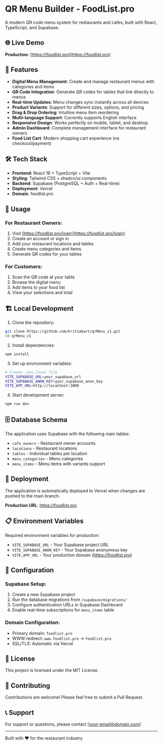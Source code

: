 # QR Menu Builder - FoodList.pro

A modern QR code menu system for restaurants and cafes, built with React, TypeScript, and Supabase.

## 🌐 Live Demo

**Production**: [https://foodlist.pro](https://foodlist.pro)

## 🚀 Features

- **Digital Menu Management**: Create and manage restaurant menus with categories and items
- **QR Code Integration**: Generate QR codes for tables that link directly to menus
- **Real-time Updates**: Menu changes sync instantly across all devices
- **Product Variants**: Support for different sizes, options, and pricing
- **Drag & Drop Ordering**: Intuitive menu item reordering
- **Multi-language Support**: Currently supports English interface
- **Responsive Design**: Works perfectly on mobile, tablet, and desktop
- **Admin Dashboard**: Complete management interface for restaurant owners
- **Food List Cart**: Modern shopping cart experience (no checkout/payment)

## 🛠️ Tech Stack

- **Frontend**: React 18 + TypeScript + Vite
- **Styling**: Tailwind CSS + shadcn/ui components
- **Backend**: Supabase (PostgreSQL + Auth + Real-time)
- **Deployment**: Vercel
- **Domain**: foodlist.pro

## 📱 Usage

### For Restaurant Owners:
1. Visit [https://foodlist.pro/login](https://foodlist.pro/login)
2. Create an account or sign in
3. Add your restaurant locations and tables
4. Create menu categories and items
5. Generate QR codes for your tables

### For Customers:
1. Scan the QR code at your table
2. Browse the digital menu
3. Add items to your food list
4. View your selections and total

## 🏗️ Local Development

1. Clone the repository:
```bash
git clone https://github.com/kritsakart/qrMenu_v1.git
cd qrMenu_v1
```

2. Install dependencies:
```bash
npm install
```

3. Set up environment variables:
```bash
# Create .env.local file
VITE_SUPABASE_URL=your_supabase_url
VITE_SUPABASE_ANON_KEY=your_supabase_anon_key
VITE_APP_URL=http://localhost:3000
```

4. Start development server:
```bash
npm run dev
```

## 🗄️ Database Schema

The application uses Supabase with the following main tables:
- `cafe_owners` - Restaurant owner accounts
- `locations` - Restaurant locations
- `tables` - Individual tables per location
- `menu_categories` - Menu categories
- `menu_items` - Menu items with variants support

## 🚀 Deployment

The application is automatically deployed to Vercel when changes are pushed to the main branch.

**Production URL**: https://foodlist.pro

## 📋 Environment Variables

Required environment variables for production:
- `VITE_SUPABASE_URL` - Your Supabase project URL
- `VITE_SUPABASE_ANON_KEY` - Your Supabase anonymous key
- `VITE_APP_URL` - Your production domain (https://foodlist.pro)

## 🔧 Configuration

### Supabase Setup:
1. Create a new Supabase project
2. Run the database migrations from `/supabase/migrations/`
3. Configure authentication URLs in Supabase Dashboard
4. Enable real-time subscriptions for `menu_items` table

### Domain Configuration:
- Primary domain: `foodlist.pro`
- WWW redirect: `www.foodlist.pro` → `foodlist.pro`
- SSL/TLS: Automatic via Vercel

## 📄 License

This project is licensed under the MIT License.

## 🤝 Contributing

Contributions are welcome! Please feel free to submit a Pull Request.

## 📞 Support

For support or questions, please contact [your-email@domain.com]

---

Built with ❤️ for the restaurant industry

